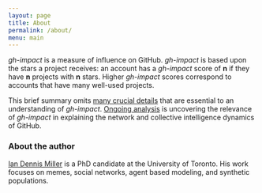 ```yaml
---
layout: page
title: About
permalink: /about/
menu: main
---
```


*gh-impact* is a measure of influence on GitHub.  *gh-impact* is based upon the stars a project receives: an account has a *gh-impact* score of **n** if they have **n** projects with **n** stars.  Higher *gh-impact* scores correspond to accounts that have many well-used projects.

This brief summary omits [many crucial details](/answers/) that are essential to an understanding of *gh-impact*.  [Ongoing analysis](/report/) is uncovering the relevance of *gh-impact* in explaining the network and collective intelligence dynamics of GitHub.

### About the author

<a class="outbound" href="http://imiller.utsc.utoronto.ca">Ian Dennis Miller</a> is a PhD candidate at the University of Toronto.  His work focuses on memes, social networks, agent based modeling, and synthetic populations.
